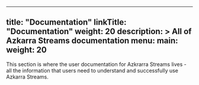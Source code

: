 
---
title: "Documentation"
linkTitle: "Documentation"
weight: 20
description: >
  All of Azkarra Streams documentation
menu:
  main:
    weight: 20
---

This section is where the user documentation for Azkrarra Streams lives - all the information that users need to understand and successfully use Azkarra Streams.